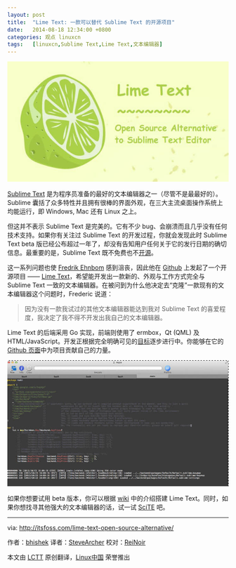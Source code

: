 ```yaml
---
layout: post
title:	"Lime Text: 一款可以替代 Sublime Text 的开源项目"
date:	2014-08-18 12:34:00 +0800 
categories:	观点 linuxcn 
tags:	[linuxcn,Sublime Text,Lime Text,文本编辑器]
---
```



![](/Asserts/Images/album/201408/18/123439pmoftkcdwkos4xdx.jpeg)


[Sublime Text](http://www.sublimetext.com/) 是为程序员准备的最好的文本编辑器之一（尽管不是最最好的）。Sublime 囊括了众多特性并且拥有很棒的界面外观，在三大主流桌面操作系统上均能运行，即 Windows, Mac 还有 Linux 之上。


但这并不表示 Sublime Text 是完美的。它有不少 bug、会崩溃而且几乎没有任何技术支持。如果你有关注过 Sublime Text 的开发过程，你就会发现此时 Sublime Text beta 版已经公布超过一年了，却没有告知用户任何关于它的发行日期的确切信息。最重要的是，Sublime Text 既不免费也不[开源](http://itsfoss.com/category/open-source-software/)。


这一系列问题也使 [Fredrik Ehnbom](https://github.com/quarnster) 感到沮丧，因此他在 [Github](https://github.com/) 上发起了一个开源项目 —— [Lime Text](http://limetext.org/)，希望能开发出一款新的、外观与工作方式完全与 Sublime Text 一致的文本编辑器。在被问到为什么他决定去“克隆”一款现有的文本编辑器这个问题时，Frederic 说道：



> 
> 因为没有一款我试过的其他文本编辑器能达到我对 Sublime Text 的喜爱程度，我决定了我不得不开发出我自己的文本编辑器。
> 
> 
> 


Lime Text 的后端采用 Go 实现，前端则使用了 ermbox，Qt (QML) 及 HTML/JavaScript。开发正根据完全明确可见的[目标](https://github.com/limetext/lime/wiki/Goals)逐步进行中。你能够在它的 [Github 页面](https://github.com/limetext/lime/issues)中为项目贡献自己的力量。


![](/Asserts/Images/album/201408/18/123441tpfwypbswjf9g4pb.jpeg)


如果你想要试用 beta 版本，你可以根据 [wiki](https://github.com/limetext/lime/wiki/Building) 中的介绍搭建 Lime Text。同时，如果你想找寻其他强大的文本编辑器的话，试一试 [SciTE](http://itsfoss.com/scite-the-notepad-for-linux/) 吧。




---


via: <http://itsfoss.com/lime-text-open-source-alternative/>


作者：[bhishek](http://itsfoss.com/author/Abhishek/) 译者：[SteveArcher](https://github.com/SteveArcher) 校对：[ReiNoir](https://github.com/reinoir)


本文由 [LCTT](https://github.com/LCTT/TranslateProject) 原创翻译，[Linux中国](http://linux.cn/) 荣誉推出
